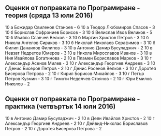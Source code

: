 ## Оценки от поправката по Програмиране - теория (сряда 13 юли 2016)

10 а	Божидар Свиленов Станоев - 6
10 а	Теодор Любомиров Спасов	- 3
10 б	Борислав Софрониев Борисов - 3
10 б	Велислав Ивов Великов - 5
10 б	Ивайло Славчев Велков - 3
10 б	Мартин Христов Петров - 3
10 б	Никола Ангелов Сираков - 3
10 б	Николай Николаев Серафимов - 3
10 б	Филип Данаилов Филипов - 3
10 в	Антонио Дамир Бусуладжич - 2
10 в	Невзат Недретов Юмеров - 3
10 в	Никола Мирославов Иванов - 3
10 в	Ния Ивайлова Богатинова - 2
10 в	Пламен Бориславов Марков - 3
10 г	Александър Асенов Милев - 3
10 г	Александър Георгиев Андреев - 3
10 г	Денис Бисеров Петров - 2
10 г	Денис Росенов Велков - 3
10 г	Доротея Бисерова Петрова - 2
10 г	Кирил Борисов Михайлов - 3
10 г	Петър Петров Кузмин - 3
10 г	Тимоти Неделчев Стоянов - 2
10 г	Юри Емилов Николов - 2

## Оценки от поправката по Програмиране - практика (четвъртък 14 юли 2016)

10 в	Антонио Дамир Бусуладжич - 2
10 в	Деян Ивайлов Христов - 2
10 г	Александър Георгиев Андреев - 2
10 г	Дейвид-Николас Бориславов Петров - 2
10 г	Доротея Бисерова Петрова - 2
